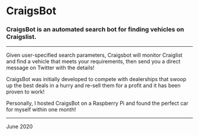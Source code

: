 # CraigsBot
### CraigsBot is an automated search bot for finding vehicles on Craigslist.

---

Given user-specified search parameters, Craigsbot will monitor Craiglist and find a vehicle that meets your requirements, then send you a direct message on Twitter with the details! 

CraigsBot was initially developed to compete with dealerships that swoop up the best deals in a hurry and re-sell them for a profit and it has been proven to work!

Personally, I hosted CraigsBot on a Raspberry Pi and found the perfect car for myself within one month!

--- 

June 2020
